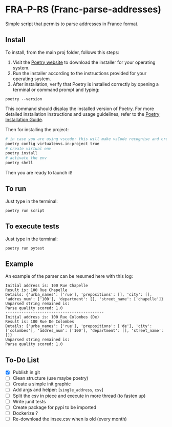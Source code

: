 # FRA-P-RS (Franc-parse-addresses)
Simple script that permits to parse addresses in France format.

## Install
To install, from the main proj folder, follows this steps:
1. Visit the [Poetry website](https://python-poetry.org/) to download the installer for your operating system.
2. Run the installer according to the instructions provided for your operating system.
3. After installation, verify that Poetry is installed correctly by opening a terminal or command prompt and typing:
```
poetry --version
```
This command should display the installed version of Poetry.
For more detailed installation instructions and usage guidelines, refer to the [Poetry Installation Guide](https://python-poetry.org/docs/).

Then for installing the project:
```bash
# in case you are using vscode: this will make vsCode recognise and create the .venv 
poetry config virtualenvs.in-project true
# create virtual env
poetry install
# activate the env
poetry shell
```
Then you are ready to launch it!

## To run
Just type in the terminal:
```
poetry run script
```

## To execute tests
Just type in the terminal:
```
poetry run pytest
```

## Example
An example of the parser can be resumed here with this log:
```text
Initial address is: 100 Rue Chapelle
Result is: 100 Rue Chapelle 
Details: {'urba_names': ['rue'], 'prepositions': [], 'city': [], 'addres_num': ['100'], 'department': [], 'street_name': ['chapelle']}
Unparsed string remained is: 
Parse quality scored: 1.0
-------------------------------------------
Initial address is: 100 Rue Colombes (De)
Result is: 100 Rue De Colombes 
Details: {'urba_names': ['rue'], 'prepositions': ['de'], 'city': ['colombes'], 'addres_num': ['100'], 'department': [], 'street_name': []}
Unparsed string remained is: 
Parse quality scored: 1.0
```

## To-Do List
- [x] Publish in git
- [ ] Clean structure (use maybe poetry)
- [ ] Create a simple init graphic
- [ ] Add args and helper: [`single_address`, `csv`]
- [ ] Split the csv in piece and execute in more thread  (to fasten up)
- [ ] Write junit tests
- [ ] Create package for pypi to be imported
- [ ] Dockerize ?
- [ ] Re-download the insee.csv when is old (every month)
